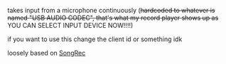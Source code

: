 takes input from a microphone continuously (~~hardcoded to whatever is named "USB AUDIO  CODEC", that's what my record player shows up as~~ YOU CAN SELECT INPUT DEVICE NOW!!!!)

if you want to use this change the client id or something idk

loosely based on [SongRec](https://github.com/marin-m/SongRec)
